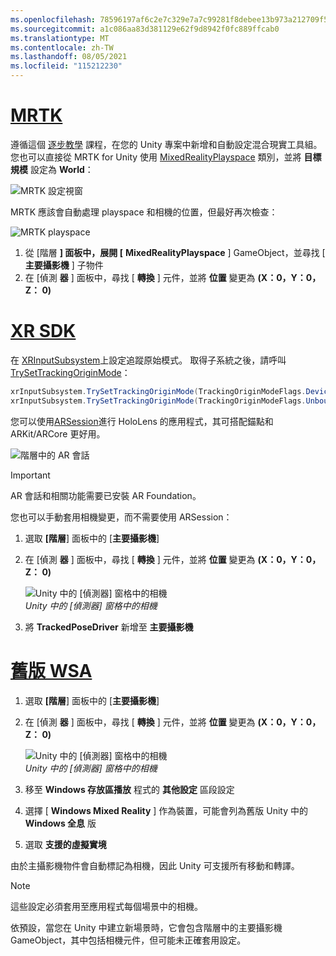 ```yaml
---
ms.openlocfilehash: 78596197af6c2e7c329e7a7c99281f8debee13b973a212709f5be1ec34e04eea
ms.sourcegitcommit: a1c086aa83d381129e62f9d8942f0fc889ffcab0
ms.translationtype: MT
ms.contentlocale: zh-TW
ms.lasthandoff: 08/05/2021
ms.locfileid: "115212230"
---
```

# <a name="mrtk"></a>[MRTK](#tab/mrtk)
<!-- NEVER CHANGE THE ABOVE LINE! -->

遵循這個 [逐步教學](../../tutorials/mr-learning-base-01.md) 課程，在您的 Unity 專案中新增和自動設定混合現實工具組。 您也可以直接從 MRTK for Unity 使用 [MixedRealityPlayspace](/dotnet/api/microsoft.mixedreality.toolkit.mixedrealityplayspace) 類別，並將 **目標規模** 設定為 **World**：

![MRTK 設定視窗](../../images/mrtk-target-scale.png)

MRTK 應該會自動處理 playspace 和相機的位置，但最好再次檢查：

![MRTK playspace](../../images/mrtk-playspace.png)

1. 從 [階層 **] 面板中，展開 [** **MixedRealityPlayspace** ] GameObject，並尋找 [ **主要攝影機** ] 子物件
2. 在 [偵測 **器** ] 面板中，尋找 [ **轉換** ] 元件，並將 **位置** 變更為 **(X：0，Y：0，Z： 0)**

# <a name="xr-sdk"></a>[XR SDK](#tab/xr)
<!-- NEVER CHANGE THE ABOVE LINE! -->

在 [XRInputSubsystem](https://docs.unity3d.com/Documentation/ScriptReference/XR.XRInputSubsystem.html)上設定追蹤原始模式。 取得子系統之後，請呼叫 [TrySetTrackingOriginMode](https://docs.unity3d.com/Documentation/ScriptReference/XR.XRInputSubsystem.TrySetTrackingOriginMode.html)：

```cs
xrInputSubsystem.TrySetTrackingOriginMode(TrackingOriginModeFlags.Device);
xrInputSubsystem.TrySetTrackingOriginMode(TrackingOriginModeFlags.Unbounded); // Recommendation for OpenXR
```

您可以使用[ARSession](https://docs.unity3d.com/Packages/com.unity.xr.arfoundation@2.1/manual/index.html#installing-ar-foundation)進行 HoloLens 的應用程式，其可搭配錨點和 ARKit/ARCore 更好用。

![階層中的 AR 會話](../../images/xrsdk-arsession.png)

> [!IMPORTANT]
> AR 會話和相關功能需要已安裝 AR Foundation。

您也可以手動套用相機變更，而不需要使用 ARSession：

1. 選取 **[階層**] 面板中的 [**主要攝影機**]
1. 在 [偵測 **器** ] 面板中，尋找 [ **轉換** ] 元件，並將 **位置** 變更為 **(X：0，Y：0，Z： 0)**

   ![Unity 中的 [偵測器] 窗格中的相機](../../images/maincamera-350px.png)  
   *Unity 中的 [偵測器] 窗格中的相機*

1. 將 **TrackedPoseDriver** 新增至 **主要攝影機**

# <a name="legacy-wsa"></a>[舊版 WSA](#tab/wsa)
<!-- NEVER CHANGE THE ABOVE LINE! -->

1. 選取 **[階層**] 面板中的 [**主要攝影機**]
1. 在 [偵測 **器** ] 面板中，尋找 [ **轉換** ] 元件，並將 **位置** 變更為 **(X：0，Y：0，Z： 0)**

   ![Unity 中的 [偵測器] 窗格中的相機](../../images/maincamera-350px.png)  
   *Unity 中的 [偵測器] 窗格中的相機*

1. 移至 **Windows 存放區播放** 程式的 **其他設定** 區段設定
1. 選擇 [ **Windows Mixed Reality** ] 作為裝置，可能會列為舊版 Unity 中的 **Windows 全息** 版
1. 選取 **支援的虛擬實境**

由於主攝影機物件會自動標記為相機，因此 Unity 可支援所有移動和轉譯。

>[!NOTE]
>這些設定必須套用至應用程式每個場景中的相機。
>
>依預設，當您在 Unity 中建立新場景時，它會包含階層中的主要攝影機 GameObject，其中包括相機元件，但可能未正確套用設定。